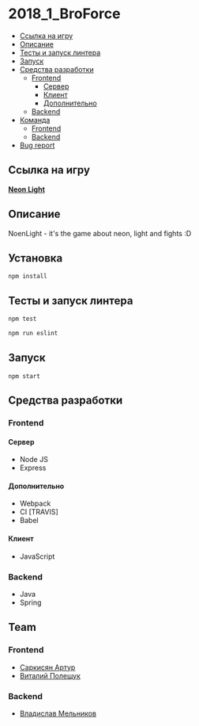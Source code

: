 # 2018_1_BroForce

* [Ссылка на игру](#url)
* [Описание](#description)
* [Тесты и запуск линтера](#tests)
* [Запуск](#launch)
* [Средства разработки](#devstack)
  * [Frontend](#devstackfront)
    + [Сервер](#devstackfrontserver)
    + [Клиент](#devstackfrontclient)
    + [Дополнительно](#devstackfronttools)
  * [Backend](#devstackback)
* [Команда](#team)
  * [Frontend](#frontend)
  * [Backend](#backend)
* [Bug report](#bugreport)

<a name="url"></a>
## Ссылка на игру

[**Neon Light**](http://broforce-frontend.herokuapp.com)

<a name="description"></a>
## Описание
NoenLight - it's the game about neon, light and fights :D

<a name="install"></a>
## Установка

```
npm install
```

<a name="tests"></a>
## Тесты и запуск линтера

```sh
npm test
```

```sh
npm run eslint
```

<a name="launch"></a>
## Запуск

```
npm start
```

<a name="devstack"></a>
## Средства разработки

<a name="devstackfront"></a>
### Frontend

<a name="devstackfrontserver"></a>
#### Сервер

- Node JS
- Express

<a name="devstackfronttools"></a>
#### Дополнительно

- Webpack
- CI [TRAVIS]
- Babel

<a name="devstackfrontclient"></a>
#### Клиент

- JavaScript

<a name="devstackback"></a>
### Backend

- Java
- Spring

<a name="team"></a>
## Team
<a name="frontend"></a>
### Frontend
  * [Саркисян Артур](http://github.com/Arthurunique24)
  * [Виталий Полещук](http://github.com/Vipolian)
  
<a name="backend"></a>
### Backend
  * [Владислав Мельников](http://github.com/BatrSens)